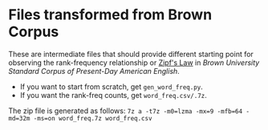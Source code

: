 # Files transformed from Brown Corpus

These are intermediate files that should provide different starting point for observing the rank-frequency relationship or [Zipf's Law](https://en.wikipedia.org/wiki/Zipf's_law) in *Brown University Standard Corpus of Present-Day American English*.
 
* If you want to start from scratch, get `gen_word_freq.py`.
* If you want the rank-freq counts, get `word_freq.csv/.7z`.

The zip file is generated as follows:
`7z a -t7z -m0=lzma -mx=9 -mfb=64 -md=32m -ms=on word_freq.7z word_freq.csv`
